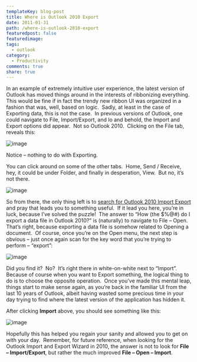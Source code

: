 ```yaml
---
templateKey: blog-post
title: Where is Outlook 2010 Export
date: 2011-01-31
path: /where-is-outlook-2010-export
featuredpost: false
featuredimage:
tags:
  - outlook
category:
  - Productivity
comments: true
share: true
---
```


In an example of extremely intuitive user experience, the latest version of Outlook has moved things around in the interests of ribbonizing everything.  This would be fine if in fact the trendy new ribbon UI was organized in a fashion that was, well, based on logic.  Sadly, at least in the case of Exporting data, this is not the case.  In previous versions of Outlook, one could navigate to File, Import/Export, and lo and behold, the Import and Export options did appear.  Not so Outlook 2010.  Clicking on the File tab, reveals this:

![image](/img/image_3.png "image")

Notice – nothing to do with Exporting. 

You can click around on some of the other tabs.  Home, Send / Receive, hey, it could be under Folder, and finally in desperation, View.  But no, it’s not there.

![image](/img/image_9.png "image")

So from there, the only thing left is to [search for Outlook 2010 Import Export](/where-is-outlook-2010-export) and pray that leads you to something useful.  If it lead you here, you’re in luck, because I’ve solved the puzzle!  The answer to “How (the $%@#) do I export a data file in Outlook 2010?” is (naturally) to navigate to File – Open.  That’s right, because exporting a data file is somehow related to Opening a document.  Of course, once you’re on the Open menu, the next step is obvious – just once again scan for the key word that you’re trying to perform – “export”:

![image](/img/image_12.png "image")

Did you find it?  No?  It’s right there in white-on-white next to “Import”.  Because of course when you want to Export something, the logical thing to do is to choose the opposite operation.  Once you’ve made this mental leap, things start to make sense again, as you’re back in the familiar UI from the last 10 years of Outlook, albeit having wasted some precious time in your day trying to find where the latest version of the application has hidden it.

After clicking **Import** above, you should see something like this:

![image](/img/image_15.png "image")

Hopefully this has helped you regain your sanity and allowed you to get on with your day.  Remember, for future reference, when looking for the Outlook Import and Export Wizard in 2010, the answer is not to look for **File – Import/Export**, but rather the much improved **File – Open – Import**.
